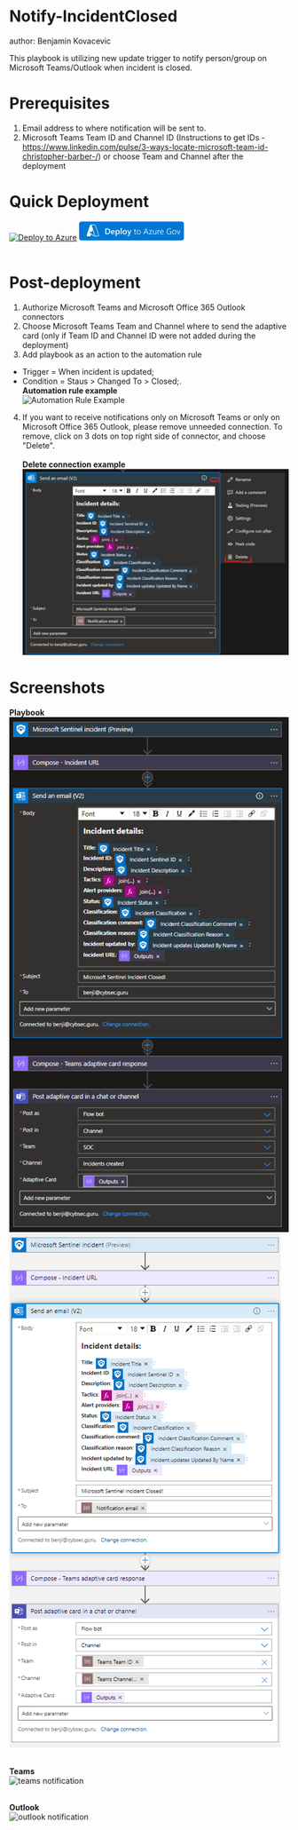 # Notify-IncidentClosed
author: Benjamin Kovacevic

This playbook is utilizing new update trigger to notify person/group on Microsoft Teams/Outlook when incident is closed.

# Prerequisites

1. Email address to where notification will be sent to.
2. Microsoft Teams Team ID and Channel ID (Instructions to get IDs - https://www.linkedin.com/pulse/3-ways-locate-microsoft-team-id-christopher-barber-/) or choose Team and Channel after the deployment

# Quick Deployment
[![Deploy to Azure](https://aka.ms/deploytoazurebutton)](https://portal.azure.com/#create/Microsoft.Template/uri/https%3A%2F%2Fraw.githubusercontent.com%2FAzure%2FAzure-Sentinel%2Fmaster%2FSolutions%2FSentinelSOARessentials%2FPlaybooks%2FNotify-IncidentClosed%2Fazuredeploy.json)
[![Deploy to Azure Gov](https://raw.githubusercontent.com/Azure/azure-quickstart-templates/master/1-CONTRIBUTION-GUIDE/images/deploytoazuregov.png)](https://portal.azure.us/#create/Microsoft.Template/uri/https%3A%2F%2Fraw.githubusercontent.com%2FAzure%2FAzure-Sentinel%2Fmaster%2FSolutions%2FSentinelSOARessentials%2FPlaybooks%2FNotify-IncidentClosed%2Fazuredeploy.json)
<br><br>

# Post-deployment
1. Authorize Microsoft Teams and Microsoft Office 365 Outlook connectors
2. Choose Microsoft Teams Team and Channel where to send the adaptive card (only if Team ID and Channel ID were not added during the deployment)
3. Add playbook as an action to the automation rule 
- Trigger = When incident is updated;  
- Condition = Staus > Changed To > Closed;.<br>
**Automation rule example**<br>
![Automation Rule Example](./images/AutomationRuleExample.jpg)
4. If you want to receive notifications only on Microsoft Teams or only on Microsoft Office 365 Outlook, please remove unneeded connection. To remove, click on 3 dots on top right side of connector, and choose "Delete".<br><br>
**Delete connection example**<br>
![Delete Connection Example](./images/DeleteConnectionExample.jpg)

# Screenshots

**Playbook** <br>
![playbook screenshot](./images/playbookDark.png)<br>
![playbook screenshot](./images/playbookLight.png)<br><br>

**Teams** <br>
![teams notification](./images/TeamsNotification.jpg)<br><br>

**Outlook** <br>
![outlook notification](./images/OutlookNotification.jpg)<br><br>